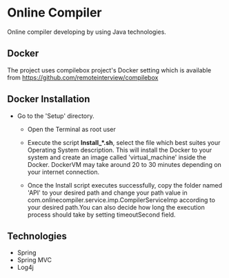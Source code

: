 # Online Compiler
Online compiler developing by using Java technologies.

Docker
-----------------------------
The project uses compilebox project's Docker setting which is available from https://github.com/remoteinterview/compilebox

Docker Installation
-----------------------------
* Go to the 'Setup' directory.
    - Open the Terminal as root user
    
    - Execute the script **Install_*.sh**, select the file which best suites your Operating System description. This will install the Docker to your system and create an image called 'virtual_machine' inside the Docker. DockerVM may take around 20 to 30 minutes depending on your internet connection.
    
    - Once the Install script executes successfully, copy the folder named 'API' to your desired path and change your path value in com.onlinecompiler.service.imp.CompilerServiceImp according to your desired path.You can also decide how long the execution process should take by setting timeoutSecond field.
    

Technologies
-----------------------------
- Spring 
- Spring MVC
- Log4j
